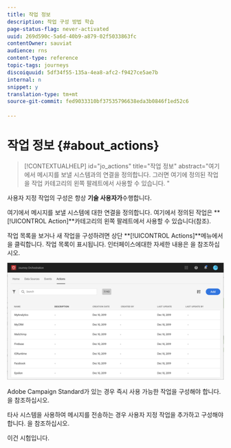 ```yaml
---
title: 작업 정보
description: 작업 구성 방법 학습
page-status-flag: never-activated
uuid: 269d590c-5a6d-40b9-a879-02f5033863fc
contentOwner: sauviat
audience: rns
content-type: reference
topic-tags: journeys
discoiquuid: 5df34f55-135a-4ea8-afc2-f9427ce5ae7b
internal: n
snippet: y
translation-type: tm+mt
source-git-commit: fed9033310bf37535796638eda3b0846f1ed52c6

---
```



# 작업 정보 {#about_actions}

>[!CONTEXTUALHELP]
>id=&quot;jo_actions&quot;
>title=&quot;작업 정보&quot;
>abstract=&quot;여기에서 메시지를 보낼 시스템과의 연결을 정의합니다. 그러면 여기에 정의된 작업을 작업 카테고리의 왼쪽 팔레트에서 사용할 수 있습니다. &quot;

사용자 지정 작업의 구성은 항상 **기술 사용자가**&#x200B;수행합니다.

여기에서 메시지를 보낼 시스템에 대한 연결을 정의합니다. 여기에서 정의된 작업은 **[!UICONTROL Action]**카테고리의 왼쪽 팔레트에서 사용할 수 있습니다(참조[](../building-journeys/about-action-activities.md)).

작업 목록을 보거나 새 작업을 구성하려면 상단 **[!UICONTROL Actions]**메뉴에서 을 클릭합니다. 작업 목록이 표시됩니다. 인터페이스에[](../about/user-interface.md)대한 자세한 내용은 을 참조하십시오.

![](../assets/custom1.png)

Adobe Campaign Standard가 있는 경우 즉시 사용 가능한 작업을 구성해야 합니다. 을 [](../action/working-with-adobe-campaign.md)참조하십시오.

타사 시스템을 사용하여 메시지를 전송하는 경우 사용자 지정 작업을 추가하고 구성해야 합니다. 을 [](../action/about-custom-action-configuration.md)참조하십시오.

이건 시험입니다.
